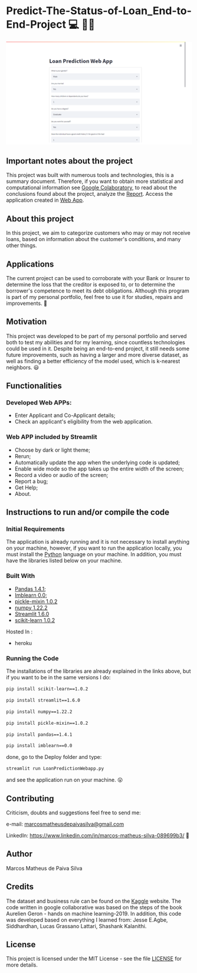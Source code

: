 # Predict-The-Status-of-Loan_End-to-End-Project :computer: :man_scientist:

![toguether.png](https://github.com/M-MSilva/Predict-The-Status-of-Loan-End-to-End-Project/blob/master/Images/webApp.png) 

## Important notes about the project

This project was built with numerous tools and technologies, this is a summary document. Therefore, if you want to obtain more statistical and computational information see [Google Colaboratory](https://github.com/M-MSilva/Predict-The-Status-of-Loan_End-to-End-Project/blob/master/ColabProject/Loan_Application_Prediction_End_to_End_Project.ipynb), to read about the conclusions found about the project, analyze the [Report](https://github.com/M-MSilva/Predict-The-Status-of-Loan-End-to-End-Project/blob/master/Report/Loan_Project_M_MSilva.pdf). Access the application created in [Web App](https://m-msilva-predict-the-status-o-deployloanpredictionwebapp-l13dod.streamlitapp.com/). 

## About this project

In this project, we aim to categorize customers who may or may not receive loans, based on information about the customer's conditions, and many other things.

## Applications 

The current project can be used to corroborate with your Bank or Insurer to determine the loss that the creditor is exposed to, or to determine the borrower's competence to meet its debt obligations. Although this program is part of my personal portfolio, feel free to use it for studies, repairs and improvements. :call_me_hand:

## Motivation

This project was developed to be part of my personal portfolio and served both to test my abilities and for my learning, since countless technologies could be used in it. Despite being an end-to-end project, it still needs some future improvements, such as having a larger and more diverse dataset, as well as finding a better efficiency of the model used, which is k-nearest neighbors. :smiley:

## Functionalities

### Developed Web APPs:

* Enter Applicant and Co-Applicant details;
* Check an applicant's eligibility from the web application.

### Web APP included by Streamlit

* Choose by dark or light theme;
* Rerun;
* Automatically update the app when the underlying code is updated;
* Enable wide mode so the app takes up the entire width of the screen;
* Record a video or audio of the screen;
* Report a bug;
* Get Help;
* About.



## Instructions to run and/or compile the code

### Initial Requirements

The application is already running and it is not necessary to install anything on your machine, however, if you want to run the application locally, you must install the  [Python](https://www.python.org/downloads/release/python-390/) language on your machine. In addition, you must have the libraries listed below on your machine.

### Built With

* [Pandas 1.4.1](https://pypi.org/project/pandas/);
* [Imblearn 0.0](https://pypi.org/project/imblearn/);
* [pickle-mixin 1.0.2](https://pypi.org/project/pickle-mixin/)
* [numpy 1.22.2](https://pypi.org/project/numpy/)
* [Streamlit 1.6.0](https://pypi.org/project/streamlit/)
* [scikit-learn 1.0.2](https://pypi.org/project/scikit-learn/)

Hosted In :

* heroku


### Running the Code

The installations of the libraries are already explained in the links above, but if you want to be in the same versions I do:

```bash
pip install scikit-learn==1.0.2
```
```bash
pip install streamlit==1.6.0
```
```bash
pip install numpy==1.22.2
```
```bash
pip install pickle-mixin==1.0.2
```
```bash
pip install pandas==1.4.1
```
```bash
pip install imblearn==0.0
```
done, go to the Deploy folder and type:

```bash
streamlit run LoanPredictionWebapp.py
```
and see the application run on your machine. :open_mouth:


## Contributing

Criticism, doubts and suggestions feel free to send me:

e-mail: marcosmatheusdepaivasilva@gmail.com

LinkedIn: https://www.linkedin.com/in/marcos-matheus-silva-089699b3/ :hugs:

## Author

Marcos Matheus de Paiva Silva

## Credits

The dataset and business rule can be found on the [Kaggle](https://www.kaggle.com/ninzaami/loan-predication) website. The code written in google collaborative was based on the steps of the book Aurelien Geron - hands on machine learning-2019. In addition, this code was developed based on everything I learned from: Jesse E.Agbe, Siddhardhan, Lucas Grassano Lattari, Shashank Kalanithi.



## License

This project is licensed under the MIT License - see the file [LICENSE](LICENSE) for more details.
